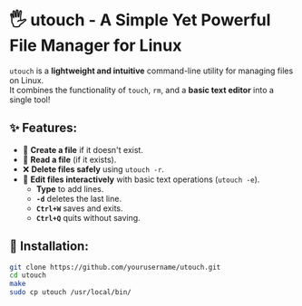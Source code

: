 # 🖐️ utouch - A Simple Yet Powerful File Manager for Linux

`utouch` is a **lightweight and intuitive** command-line utility for managing files on Linux.  
It combines the functionality of `touch`, `rm`, and a **basic text editor** into a single tool!

## ✨ Features:
- 📁 **Create a file** if it doesn't exist.
- 📖 **Read a file** (if it exists).
- ❌ **Delete files safely** using `utouch -r`.
- 📝 **Edit files interactively** with basic text operations (`utouch -e`).
  - **Type** to add lines.
  - **`-d`** deletes the last line.
  - **`Ctrl+W`** saves and exits.
  - **`Ctrl+Q`** quits without saving.

## 🚀 Installation:
```bash
git clone https://github.com/yourusername/utouch.git
cd utouch
make
sudo cp utouch /usr/local/bin/

